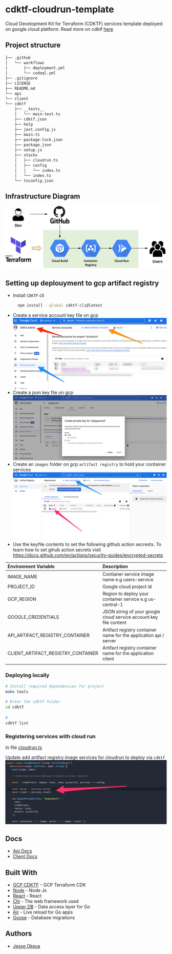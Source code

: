 # cdktf-cloudrun-template
Cloud Development Kit for Terraform (CDKTF) services template deployed on google cloud platform. Read more on cdktf [here](https://developer.hashicorp.com/terraform/tutorials/cdktf/cdktf-install)

## Project structure
```
├── .github
│   └── workflows
│       ├── deployment.yml
│       └── codeql.yml
├── .gitignore
├── LICENSE
├── README.md
└── api
└── client
└── cdktf
    ├── __tests__
    │   └── main-test.ts
    ├── cdktf.json
    ├── help
    ├── jest.config.js
    ├── main.ts
    ├── package-lock.json
    ├── package.json
    ├── setup.js
    ├── stacks
    │   ├── cloudrun.ts
    │   ├── config
    │   │   └── index.ts
    │   └── index.ts
    └── tsconfig.json
```

## Infrastructure Diagram
![infra diagram](./images/infra-image.png)

## Setting up deplouyment to gcp artifact registry
* Install `CDKTF` cli
  ```sh
    npm install --global cdktf-cli@latest
  ```
* Create a service account key file on gcp
  ![service account](./images/service-account.png)
* Create a json key file on gcp
  ![keyfile](./images/key-file.png)
* Create an `images` folder on gcp `artifact registry` to hold your container services
  ![artifact registry](./images/artifact.png)
* Use the keyfile contents to set the following github action secrests. To learn how to set gihub action secrets visit https://docs.github.com/en/actions/security-guides/encrypted-secrets


| Environment Variable               | Description                                                          |
| :------------------                | :-------------                                                       |
| IMAGE_NAME                         | Contianer service image name e.g users-service                       |
| PROJECT_ID                         | Google cloud project id                                              |
| GCP_REGION                         | Region to deploy your container service e.g us-central-1             |
| GOOGLE_CREDENTIALS                 | JSON string of your google cloud service account key file content    |
| API_ARTIFACT_REGISTRY_CONTAINER    | Artifact registry container name for the application api / server    |
| CLIENT_ARTIFACT_REGISTRY_CONTAINER | Artifact registry container name for the application client          |
|                                    |                                                                      |

### Deploying locally
```sh
# Install required dependencies for project
make tools
```

```sh
# Enter the cdktf folder
cd cdktf

# 
cdktf list 

```

### Registering services with cloud run
In file [cloudrun.ts](https://github.com/jesseokeya/cdktf-cloudrun-template/blob/2d3721643d1bf7358a6ac81ea61b71c044037638/cdktf/stacks/cloudrun.ts#L13-L17)

Update add artifact registry image services for cloudrun to deploy via `cdktf`
![services](./images/container-services.png)


## Docs
- [Api Docs](./api/README.md)
- [Client Docs](./client/README.md)

## Built With
* [GCP CDKTF](https://developer.hashicorp.com/terraform/cdktf) - GCP Terraform CDK
* [Node](https://nodejs.org/en/) - Node Js
* [React](https://reactjs.org/) - React
* [Chi](https://github.com/go-chi/chi) - The web framework used
* [Upper DB](https://upper.io/v4/) - Data access layer for Go
* [Air](https://github.com/cosmtrek/air) - Live reload for Go apps
* [Goose](https://github.com/pressly/goose) - Database migrations

## Authors
* [Jesse Okeya](https://github.com/jesseokeya/)
